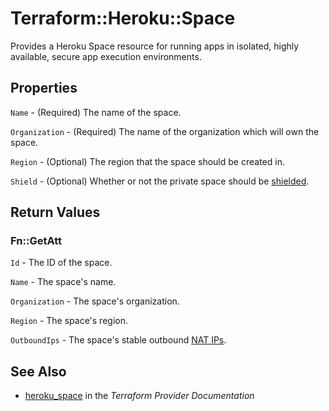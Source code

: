 # Terraform::Heroku::Space

Provides a Heroku Space resource for running apps in isolated, highly available, secure app execution environments.

## Properties

`Name` - (Required) The name of the space.

`Organization` - (Required) The name of the organization which will own the space.

`Region` - (Optional) The region that the space should be created in.

`Shield` - (Optional) Whether or not the private space should be [shielded](https://devcenter.heroku.com/articles/private-spaces#shield-private-spaces).


## Return Values

### Fn::GetAtt

`Id` - The ID of the space.

`Name` - The space's name.

`Organization` - The space's organization.

`Region` - The space's region.

`OutboundIps` - The space's stable outbound [NAT IPs](https://devcenter.heroku.com/articles/platform-api-reference#space-network-address-translation).

## See Also

* [heroku_space](https://www.terraform.io/docs/providers/heroku/r/space.html) in the _Terraform Provider Documentation_